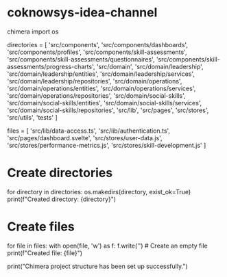 # coknowsys-idea-channel
chimera
import os

directories = [
    'src/components',
    'src/components/dashboards',
    'src/components/profiles',
    'src/components/skill-assessments',
    'src/components/skill-assessments/questionnaires',
    'src/components/skill-assessments/progress-charts',
    'src/domain',
    'src/domain/leadership',
    'src/domain/leadership/entities',
    'src/domain/leadership/services',
    'src/domain/leadership/repositories',
    'src/domain/operations',
    'src/domain/operations/entities',
    'src/domain/operations/services',
    'src/domain/operations/repositories',
    'src/domain/social-skills',
    'src/domain/social-skills/entities',
    'src/domain/social-skills/services',
    'src/domain/social-skills/repositories',
    'src/lib',
    'src/pages',
    'src/stores',
    'src/utils',
    'tests'
]

files = [
    'src/lib/data-access.ts',
    'src/lib/authentication.ts',
    'src/pages/dashboard.svelte',
    'src/stores/user-data.js',
    'src/stores/performance-metrics.js',
    'src/stores/skill-development.js'
]

# Create directories
for directory in directories:
    os.makedirs(directory, exist_ok=True)
    print(f"Created directory: {directory}")

# Create files
for file in files:
    with open(file, 'w') as f:
        f.write('')  # Create an empty file
    print(f"Created file: {file}")

print("Chimera project structure has been set up successfully.")

